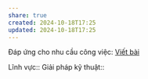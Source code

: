 ```yaml
---
share: true
created: 2024-10-18T17:25
updated: 2024-10-18T17:25
---
```

Đáp ứng cho nhu cầu công việc: [Viết bài](../Nhu%20c%E1%BA%A7u%20c%C3%B4ng%20vi%E1%BB%87c/Nghi%C3%AAn%20c%E1%BB%A9u/Vi%E1%BA%BFt%20b%C3%A0i.md)

Lĩnh vực:: 
Giải pháp kỹ thuật:: 